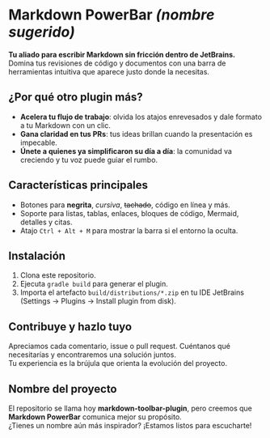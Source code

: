 # Markdown PowerBar *(nombre sugerido)*

**Tu aliado para escribir Markdown sin fricción dentro de JetBrains.**  
Domina tus revisiones de código y documentos con una barra de herramientas intuitiva que aparece justo donde la necesitas.

## ¿Por qué otro plugin más?

- **Acelera tu flujo de trabajo**: olvida los atajos enrevesados y dale formato a tu Markdown con un clic.
- **Gana claridad en tus PRs**: tus ideas brillan cuando la presentación es impecable.
- **Únete a quienes ya simplificaron su día a día**: la comunidad va creciendo y tu voz puede guiar el rumbo.

## Características principales

- Botones para **negrita**, *cursiva*, ~~tachado~~, código en línea y más.
- Soporte para listas, tablas, enlaces, bloques de código, Mermaid, detalles y citas.
- Atajo `Ctrl + Alt + M` para mostrar la barra si el entorno la oculta.

## Instalación

1. Clona este repositorio.
2. Ejecuta `gradle build` para generar el plugin.
3. Importa el artefacto `build/distributions/*.zip` en tu IDE JetBrains (Settings → Plugins → Install plugin from disk).

## Contribuye y hazlo tuyo

Apreciamos cada comentario, issue o pull request. Cuéntanos qué necesitarías y encontraremos una solución juntos.  
Tu experiencia es la brújula que orienta la evolución del proyecto.

## Nombre del proyecto

El repositorio se llama hoy **markdown-toolbar-plugin**, pero creemos que **Markdown PowerBar** comunica mejor su propósito.  
¿Tienes un nombre aún más inspirador? ¡Estamos listos para escucharte!

